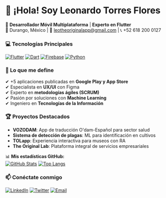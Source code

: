 # 👋 ¡Hola! Soy Leonardo Torres Flores 

🚀 **Desarrollador Móvil Multiplataforma** | **Experto en Flutter**  
📍 Durango, México | 📧 leotheoriginalapp@gmail.com | 📞 +52 618 200 0127  

### 💻 **Tecnologías Principales**  
[![Flutter](https://img.shields.io/badge/Flutter-02569B?style=flat&logo=flutter&logoColor=white)](https://flutter.dev)
[![Dart](https://img.shields.io/badge/Dart-0175C2?style=flat&logo=dart&logoColor=white)](https://dart.dev)
[![Firebase](https://img.shields.io/badge/Firebase-FFCA28?style=flat&logo=firebase&logoColor=black)](https://firebase.google.com)
[![Python](https://img.shields.io/badge/Python-3776AB?style=flat&logo=python&logoColor=white)](https://python.org)

### 🌟 **Lo que me define**  
✔ +5 aplicaciones publicadas en **Google Play y App Store**  
✔ Especialista en **UX/UI** con Figma  
✔ Experto en **metodologías ágiles (SCRUM)**  
✔ Pasión por soluciones con **Machine Learning**  
✔ Ingeniero en **Tecnologías de la Información**  

### 🏆 **Proyectos Destacados**  
- **VOZODAM**: App de traducción O'dam-Español para sector salud  
- **Sistema de detección de plagas**: ML para identificación en cultivos  
- **TOLapp**: Experiencia interactiva para museos con RA  
- **The Original Lab**: Plataforma integral de servicios empresariales  

📊 **Mis estadísticas GitHub:**  
[![GitHub Stats](https://github-readme-stats.vercel.app/api?username=LeoTorres002&show_icons=true&theme=radical)](https://github.com/LeoTorres002)
[![Top Langs](https://github-readme-stats.vercel.app/api/top-langs/?username=LeoTorres002&layout=compact&theme=radical)](https://github.com/LeoTorres002)

### 📫 **Conéctate conmigo**  
[![LinkedIn](https://img.shields.io/badge/LinkedIn-0077B5?style=for-the-badge&logo=linkedin&logoColor=white)](https://linkedin.com/in/leotorress002)
[![Twitter](https://img.shields.io/badge/Twitter-1DA1F2?style=for-the-badge&logo=twitter&logoColor=white)](https://twitter.com/tu_usuario)
[![Email](https://img.shields.io/badge/Gmail-D14836?style=for-the-badge&logo=gmail&logoColor=white)](mailto:leotheoriginalapp@gmail.com)


